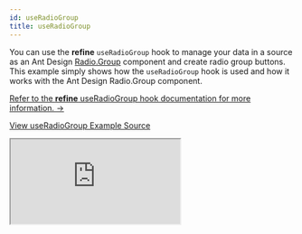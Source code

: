 ```yaml
---
id: useRadioGroup
title: useRadioGroup
---
```


You can use the **refine** `useRadioGroup` hook to manage your data in a source as an Ant Design [Radio.Group](https://ant.design/components/radio/#components-radio-demo-radiogroup-with-name) component and create radio group buttons. This example simply shows how the `useRadioGroup` hook is used and how it works with the Ant Design Radio.Group component.

[Refer to the **refine** useRadioGroup hook documentation for more information. →](/docs/ui-frameworks/antd/hooks/field/useRadioGroup/)

[View useRadioGroup Example Source](https://github.com/pankod/refine/tree/master/examples/field/useRadioGroup)

<iframe loading="lazy" src="https://stackblitz.com//github/pankod/refine/tree/master/examples/field/useRadioGroup?embed=1&view=preview&theme=dark&preset=node"
    style={{width: "100%", height:"80vh", border: "0px", borderRadius: "8px", overflow:"hidden"}}
    title="refine-use-radio-group-example"
></iframe>

